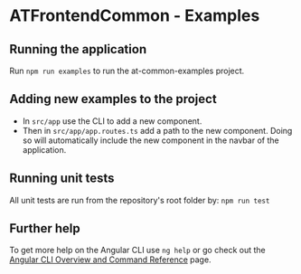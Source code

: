 # ATFrontendCommon - Examples

## Running the application

Run `npm run examples` to run the at-common-examples project.

## Adding new examples to the project

- In `src/app` use the CLI to add a new component.
- Then in `src/app/app.routes.ts` add a path to the new component. Doing so will automatically include the new component in the navbar of the application.

## Running unit tests

All unit tests are run from the repository's root folder by: `npm run test`

## Further help

To get more help on the Angular CLI use `ng help` or go check out the [Angular CLI Overview and Command Reference](https://angular.io/cli) page.
